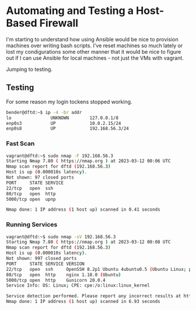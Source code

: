 # Automating and Testing a Host-Based Firewall

I'm starting to understand how using Ansible would be nice to provision machines over writing bash scripts.  I've reset machines so much lately or lost my condigurations some other manner that it would be nice to figure out if I can use Ansible for local machines - not just the VMs with vagrant.

Jumping to testing.

## Testing

For some reason my login tockens stopped working. 

```bash
bender@dftd:~$ ip -4 -br addr
lo               UNKNOWN        127.0.0.1/8 
enp0s3           UP             10.0.2.15/24 
enp0s8           UP             192.168.56.3/24 
```

### Fast Scan

```bash
vagrant@dftd:~$ sudo nmap -F 192.168.56.3
Starting Nmap 7.80 ( https://nmap.org ) at 2023-03-12 00:06 UTC
Nmap scan report for dftd (192.168.56.3)
Host is up (0.000010s latency).
Not shown: 97 closed ports
PORT     STATE SERVICE
22/tcp   open  ssh
80/tcp   open  http
5000/tcp open  upnp

Nmap done: 1 IP address (1 host up) scanned in 0.41 seconds
```

### Running Services

```bash
vagrant@dftd:~$ sudo nmap -sV 192.168.56.3
Starting Nmap 7.80 ( https://nmap.org ) at 2023-03-12 00:08 UTC
Nmap scan report for dftd (192.168.56.3)
Host is up (0.000010s latency).
Not shown: 997 closed ports
PORT     STATE SERVICE VERSION
22/tcp   open  ssh     OpenSSH 8.2p1 Ubuntu 4ubuntu0.5 (Ubuntu Linux; protocol 2.0)
80/tcp   open  http    nginx 1.18.0 (Ubuntu)
5000/tcp open  http    Gunicorn 20.0.4
Service Info: OS: Linux; CPE: cpe:/o:linux:linux_kernel

Service detection performed. Please report any incorrect results at https://nmap.org/submit/ .
Nmap done: 1 IP address (1 host up) scanned in 6.93 seconds
```
